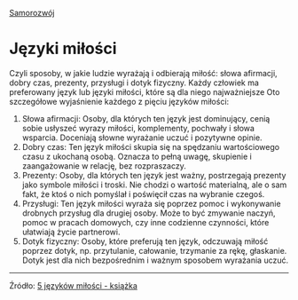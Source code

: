 [Samorozwój](index.md)

# Języki miłości
Czyli sposoby, w jakie ludzie wyrażają i odbierają miłość: słowa afirmacji, dobry czas, prezenty, przysługi i dotyk fizyczny. Każdy człowiek ma preferowany język lub języki miłości, które są dla niego najważniejsze
Oto szczegółowe wyjaśnienie każdego z pięciu języków miłości: 
1. Słowa afirmacji:
Osoby, dla których ten język jest dominujący, cenią sobie usłyszeć wyrazy miłości, komplementy, pochwały i słowa wsparcia. Doceniają słowne wyrażanie uczuć i pozytywne opinie.
2. Dobry czas:
Ten język miłości skupia się na spędzaniu wartościowego czasu z ukochaną osobą. Oznacza to pełną uwagę, skupienie i zaangażowanie w relację, bez rozpraszaczy.
3. Prezenty:
Osoby, dla których ten język jest ważny, postrzegają prezenty jako symbole miłości i troski. Nie chodzi o wartość materialną, ale o sam fakt, że ktoś o nich pomyślał i poświęcił czas na wybranie czegoś.
4. Przysługi:
Ten język miłości wyraża się poprzez pomoc i wykonywanie drobnych przysług dla drugiej osoby. Może to być zmywanie naczyń, pomoc w pracach domowych, czy inne codzienne czynności, które ułatwiają życie partnerowi.
5. Dotyk fizyczny:
Osoby, które preferują ten język, odczuwają miłość poprzez dotyk, np. przytulanie, całowanie, trzymanie za rękę, głaskanie. Dotyk jest dla nich bezpośrednim i ważnym sposobem wyrażania uczuć.

------

Źródło: [5 języków miłości - książka](https://lubimyczytac.pl/ksiazka/4891724/5-jezykow-milosci)
